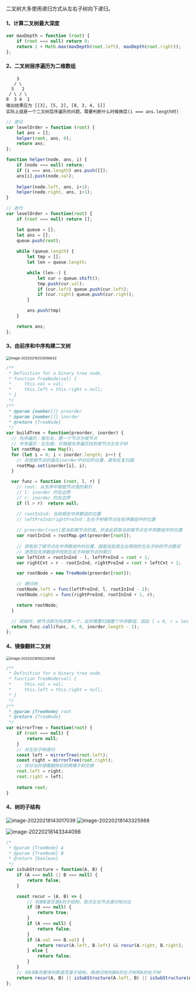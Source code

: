 二叉树大多使用递归方式从左右子树向下递归。

#### 1、计算二叉树最大深度

```js
var maxDepth = function (root) {
    if (root === null) return 0;
    return 1 + Math.max(maxDepth(root.left), maxDepth(root.right));
};
```

#### 2、二叉树层序遍历为二维数组

```
    3               
   / \
  5   2
 / \ / \
8  3 4  1
输出结果应为 [[3], [5, 2], [8, 3, 4, 1]]
实际上就是一个二叉树层序遍历的问题，需要判断什么时候换层(i === ans.length时)
```

```js
// 递归
var levelOrder = function (root) {
    let ans = [];
    helper(root, ans, 0);
    return ans;
};

function helper(node, ans, i) {
    if (node === null) return;
    if (i === ans.length) ans.push([]);
    ans[i].push(node.val);
    
    helper(node.left, ans, i+1);
    helper(node.right, ans, i+1);
}

// 迭代
var levelOrder = function(root) {
    if (root === null) return [];

    let queue = [];
    let ans = [];
    queue.push(root);
    
    while (queue.length) {
        let tmp = [];
        let len = queue.length;

        while (len--) {
            let cur = queue.shift();
            tmp.push(cur.val);
            if (cur.left) queue.push(cur.left);
            if (cur.right) queue.push(cur.right);
        }

        ans.push(tmp)
    }

    return ans;
};
```

#### 3、由前序和中序构建二叉树

<img src="assets/image-20220216203936642.png" alt="image-20220216203936642" style="zoom:67%;" />

```js
/**
 * Definition for a binary tree node.
 * function TreeNode(val) {
 *     this.val = val;
 *     this.left = this.right = null;
 * }
 */
/**
 * @param {number[]} preorder
 * @param {number[]} inorder
 * @return {TreeNode}
 */
var buildTree = function(preorder, inorder) {
  // 先序遍历：根左右，第一个节点为根节点
  // 中序遍历：左右根，可根据先序遍历找到根节点左右子树
  let rootMap = new Map();
  for (let i = 0; i < inorder.length; i++) {
    // 存放根节点的值在inorder中对应的位置，避免反复扫描
    rootMap.set(inorder[i], i);
  }

  var func = function (root, l, r) {
    // root: 从先序中取根节点值的索引
    // l: inorder 的左边界
    // r: inorder 的右边界
    if (l > r)  return null;

    // rootInInd: 当前根在中序数组的位置
    // leftPreInd/rightPreInd：左右子树根节点在前序数组中的位置
      
    // preorder[root]是当前根节点的值，并由此获取当前根节点在中序数组中的位置
    var rootInInd = rootMap.get(preorder[root]);
    
    // 获取到了根节点在中序数组中的位置，就能找到其左右两侧的左右子树的节点数目
    // 进而在先序数组中找到左右子树根节点的索引
    var leftCnt = rootInInd - l, leftPreInd = root + 1;
    var rightCnt = r - rootInInd, rightPreInd = root + leftCnt + 1;

    var rootNode = new TreeNode(preorder[root]);

    // 递归地
    rootNode.left = func(leftPreInd, l, rootInInd - 1);
    rootNode.right = func(rightPreInd, rootInInd + 1, r);

    return rootNode;
  }

  // 初始时，根节点即为先序第一个，此时需要扫描整个中序数组，因此 l = 0, r = len - 1
  return func.call(func, 0, 0, inorder.length - 1);
};

```

#### 4、镜像翻转二叉树

<img src="assets/image-20220218192228108.png" alt="image-20220218192228108" style="zoom:67%;" />

```js
/**
 * Definition for a binary tree node.
 * function TreeNode(val) {
 *     this.val = val;
 *     this.left = this.right = null;
 * }
 */
/**
 * @param {TreeNode} root
 * @return {TreeNode}
 */
var mirrorTree = function(root) {
    if (root === null) {
        return null;
    }
    // 对左右子树递归
    const left = mirrorTree(root.left);
    const right = mirrorTree(root.right);
    // 将分治并镜像翻转后的两棵子树交换
    root.left = right;
    root.right = left;
    
    return root;
}
```

#### 4、树的子结构

<img src="assets/image-20220218143017039.png" alt="image-20220218143017039" style="zoom: 95%;" />

<img src="assets/image-20220218143325988.png" alt="image-20220218143325988" style="zoom:98%;" />

![image-20220218143344098](assets/image-20220218143344098.png)

```js
/*
 * @param {TreeNode} A
 * @param {TreeNode} B
 * @return {boolean}
 */
var isSubStructure = function(A, B) {
    if (A === null || B === null) {
        return false;
    }

    const recur = (A, B) => {
        // 判断B是否是A的子结构，依次左右节点递归地对比
        if (B === null) {
            return true;
        }
        if (A === null) {
            return false;
        }
        if (A.val === B.val) {
            return recur(A.left, B.left) && recur(A.right, B.right);
        } else {
            return false;
        }
    }
    // 对A和B先整体判断是否是子结构，再递归地判断A的左子树和A的右子树
    return recur(A, B) || isSubStructure(A.left, B) || isSubStructure(A.right, B);
};
```

